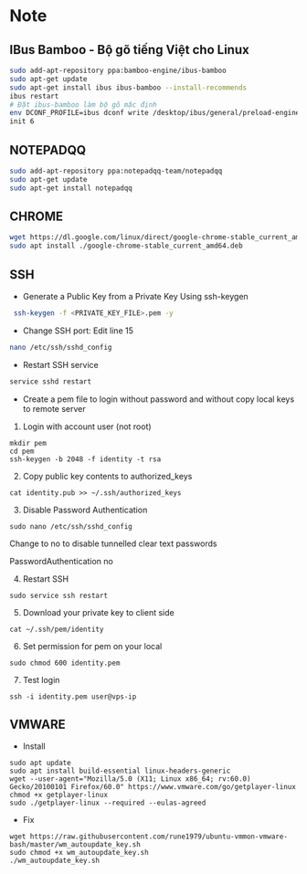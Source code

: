 # Note 

## IBus Bamboo - Bộ gõ tiếng Việt cho Linux

```sh
sudo add-apt-repository ppa:bamboo-engine/ibus-bamboo
sudo apt-get update
sudo apt-get install ibus ibus-bamboo --install-recommends
ibus restart
# Đặt ibus-bamboo làm bộ gõ mặc định
env DCONF_PROFILE=ibus dconf write /desktop/ibus/general/preload-engines "['BambooUs', 'Bamboo']" && gsettings set org.gnome.desktop.input-sources sources "[('xkb', 'us'), ('ibus', 'Bamboo')]"
init 6
```
## NOTEPADQQ
```sh
sudo add-apt-repository ppa:notepadqq-team/notepadqq
sudo apt-get update
sudo apt-get install notepadqq
```

## CHROME
```sh
wget https://dl.google.com/linux/direct/google-chrome-stable_current_amd64.deb
sudo apt install ./google-chrome-stable_current_amd64.deb
```


## SSH
- Generate a Public Key from a Private Key Using ssh-keygen

```sh
 ssh-keygen -f <PRIVATE_KEY_FILE>.pem -y
```
- Change SSH port: Edit line 15 
```sh
nano /etc/ssh/sshd_config

```    
- Restart SSH service
```sh
service sshd restart
```

- Create a pem file to login without password and without copy local keys to remote server

1. Login with account user (not root)

```
mkdir pem
cd pem
ssh-keygen -b 2048 -f identity -t rsa
```

2. Copy public key contents to authorized_keys

```
cat identity.pub >> ~/.ssh/authorized_keys
```

3. Disable Password Authentication

```
sudo nano /etc/ssh/sshd_config
```

Change to no to disable tunnelled clear text passwords

PasswordAuthentication no

4. Restart SSH

```
sudo service ssh restart
```

5. Download your private key to client side

```
cat ~/.ssh/pem/identity
```

6. Set permission for pem on your local

```
sudo chmod 600 identity.pem
```

7. Test login

```
ssh -i identity.pem user@vps-ip
```
## VMWARE
- Install
```
sudo apt update
sudo apt install build-essential linux-headers-generic
wget --user-agent="Mozilla/5.0 (X11; Linux x86_64; rv:60.0) Gecko/20100101 Firefox/60.0" https://www.vmware.com/go/getplayer-linux
chmod +x getplayer-linux
sudo ./getplayer-linux --required --eulas-agreed
```
- Fix 
```
wget https://raw.githubusercontent.com/rune1979/ubuntu-vmmon-vmware-bash/master/wm_autoupdate_key.sh
sudo chmod +x wm_autoupdate_key.sh
./wm_autoupdate_key.sh
```

